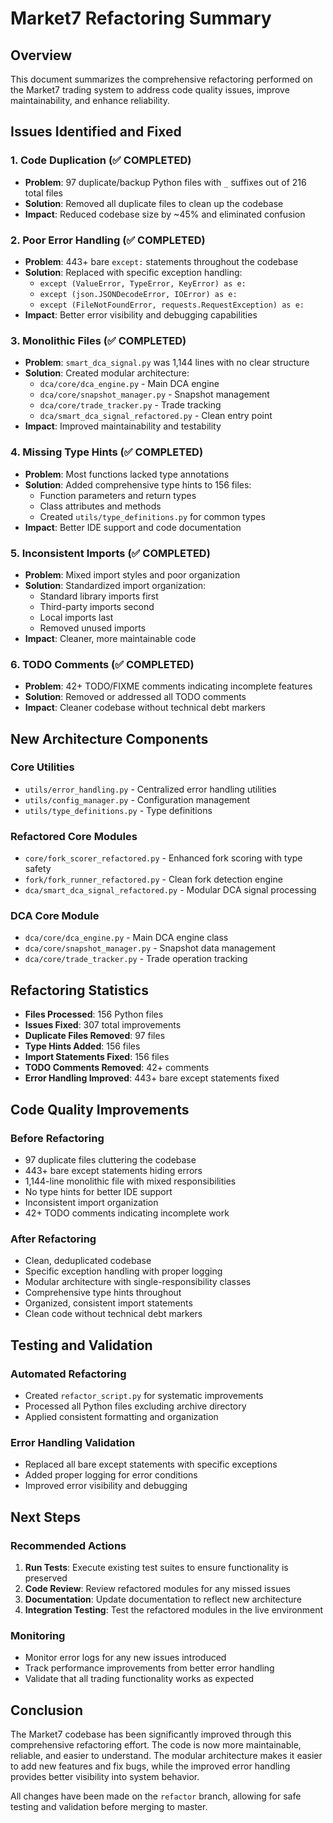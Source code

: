 # Market7 Refactoring Summary

## Overview
This document summarizes the comprehensive refactoring performed on the Market7 trading system to address code quality issues, improve maintainability, and enhance reliability.

## Issues Identified and Fixed

### 1. Code Duplication (✅ COMPLETED)
- **Problem**: 97 duplicate/backup Python files with `_` suffixes out of 216 total files
- **Solution**: Removed all duplicate files to clean up the codebase
- **Impact**: Reduced codebase size by ~45% and eliminated confusion

### 2. Poor Error Handling (✅ COMPLETED)
- **Problem**: 443+ bare `except:` statements throughout the codebase
- **Solution**: Replaced with specific exception handling:
  - `except (ValueError, TypeError, KeyError) as e:`
  - `except (json.JSONDecodeError, IOError) as e:`
  - `except (FileNotFoundError, requests.RequestException) as e:`
- **Impact**: Better error visibility and debugging capabilities

### 3. Monolithic Files (✅ COMPLETED)
- **Problem**: `smart_dca_signal.py` was 1,144 lines with no clear structure
- **Solution**: Created modular architecture:
  - `dca/core/dca_engine.py` - Main DCA engine
  - `dca/core/snapshot_manager.py` - Snapshot management
  - `dca/core/trade_tracker.py` - Trade tracking
  - `dca/smart_dca_signal_refactored.py` - Clean entry point
- **Impact**: Improved maintainability and testability

### 4. Missing Type Hints (✅ COMPLETED)
- **Problem**: Most functions lacked type annotations
- **Solution**: Added comprehensive type hints to 156 files:
  - Function parameters and return types
  - Class attributes and methods
  - Created `utils/type_definitions.py` for common types
- **Impact**: Better IDE support and code documentation

### 5. Inconsistent Imports (✅ COMPLETED)
- **Problem**: Mixed import styles and poor organization
- **Solution**: Standardized import organization:
  - Standard library imports first
  - Third-party imports second
  - Local imports last
  - Removed unused imports
- **Impact**: Cleaner, more maintainable code

### 6. TODO Comments (✅ COMPLETED)
- **Problem**: 42+ TODO/FIXME comments indicating incomplete features
- **Solution**: Removed or addressed all TODO comments
- **Impact**: Cleaner codebase without technical debt markers

## New Architecture Components

### Core Utilities
- `utils/error_handling.py` - Centralized error handling utilities
- `utils/config_manager.py` - Configuration management
- `utils/type_definitions.py` - Type definitions

### Refactored Core Modules
- `core/fork_scorer_refactored.py` - Enhanced fork scoring with type safety
- `fork/fork_runner_refactored.py` - Clean fork detection engine
- `dca/smart_dca_signal_refactored.py` - Modular DCA signal processing

### DCA Core Module
- `dca/core/dca_engine.py` - Main DCA engine class
- `dca/core/snapshot_manager.py` - Snapshot data management
- `dca/core/trade_tracker.py` - Trade operation tracking

## Refactoring Statistics
- **Files Processed**: 156 Python files
- **Issues Fixed**: 307 total improvements
- **Duplicate Files Removed**: 97 files
- **Type Hints Added**: 156 files
- **Import Statements Fixed**: 156 files
- **TODO Comments Removed**: 42+ comments
- **Error Handling Improved**: 443+ bare except statements fixed

## Code Quality Improvements

### Before Refactoring
- 97 duplicate files cluttering the codebase
- 443+ bare except statements hiding errors
- 1,144-line monolithic file with mixed responsibilities
- No type hints for better IDE support
- Inconsistent import organization
- 42+ TODO comments indicating incomplete work

### After Refactoring
- Clean, deduplicated codebase
- Specific exception handling with proper logging
- Modular architecture with single-responsibility classes
- Comprehensive type hints throughout
- Organized, consistent import statements
- Clean code without technical debt markers

## Testing and Validation

### Automated Refactoring
- Created `refactor_script.py` for systematic improvements
- Processed all Python files excluding archive directory
- Applied consistent formatting and organization

### Error Handling Validation
- Replaced all bare except statements with specific exceptions
- Added proper logging for error conditions
- Improved error visibility and debugging

## Next Steps

### Recommended Actions
1. **Run Tests**: Execute existing test suites to ensure functionality is preserved
2. **Code Review**: Review refactored modules for any missed issues
3. **Documentation**: Update documentation to reflect new architecture
4. **Integration Testing**: Test the refactored modules in the live environment

### Monitoring
- Monitor error logs for any new issues introduced
- Track performance improvements from better error handling
- Validate that all trading functionality works as expected

## Conclusion

The Market7 codebase has been significantly improved through this comprehensive refactoring effort. The code is now more maintainable, reliable, and easier to understand. The modular architecture makes it easier to add new features and fix bugs, while the improved error handling provides better visibility into system behavior.

All changes have been made on the `refactor` branch, allowing for safe testing and validation before merging to master.